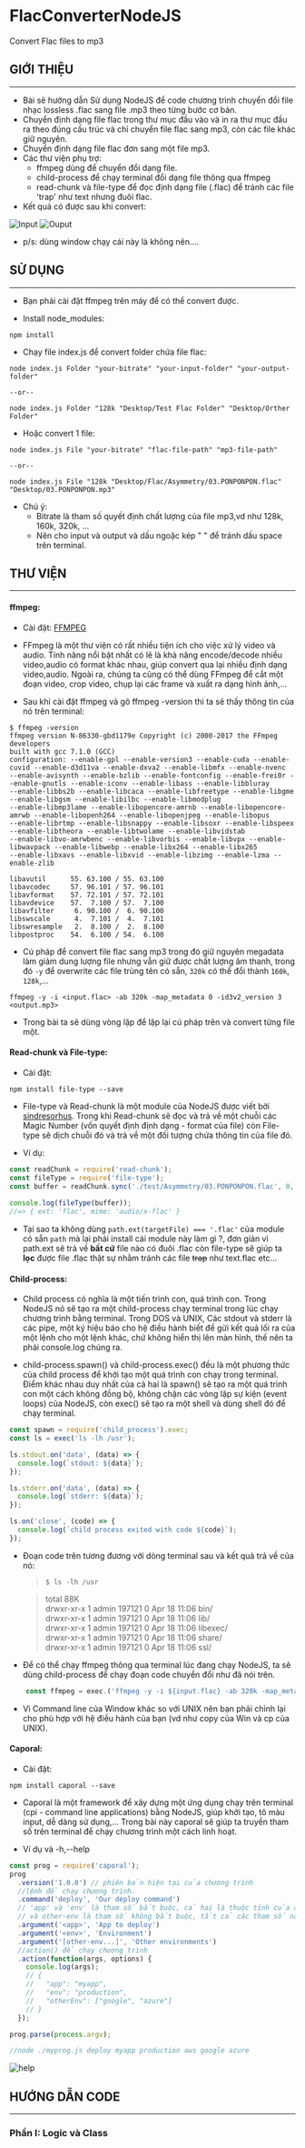 # FlacConverterNodeJS
Convert Flac files to mp3



##  GIỚI THIỆU
----------------------------------------------------------------

- Bài sẽ hướng dẫn Sử dụng NodeJS để code chương trình chuyển đổi file nhạc lossless .flac sang file .mp3 theo từng bước cơ bản.
- Chuyển định dạng file flac trong thư mục đầu vào và in ra thư mục đầu ra theo đúng cấu trúc và chỉ chuyển file flac sang mp3,
còn các file khác giữ nguyên.
- Chuyển định dạng file flac đơn sang một file mp3.
- Các thư viện phụ trợ:
    - ffmpeg dùng để chuyển đổi dạng file.
    - child-process để chạy terminal đổi dạng file thông qua ffmpeg
    - read-chunk và file-type để đọc định dạng file (.flac) để tránh các file 'trap' như text nhưng đuôi flac.
- Kết quả có được sau khi convert:

![Input](./images/intro_input.png)
![Ouput](./images/intro_ouput.png)

- p/s: dùng window chạy cái này là không nên....

## SỬ DỤNG
-------------
- Bạn phải cài đặt ffmpeg trên máy để có thể convert được.

- Install node_modules:
```
npm install 
``` 
- Chạy file index.js để convert folder chứa file flac:
```
node index.js Folder "your-bitrate" "your-input-folder" "your-output-folder"

--or--

node index.js Folder "128k "Desktop/Test Flac Folder" "Desktop/Orther Folder"
```
- Hoặc convert 1 file:
```
node index.js File "your-bitrate" "flac-file-path" "mp3-file-path"

--or--

node index.js File "128k "Desktop/Flac/Asymmetry/03.PONPONPON.flac" "Desktop/03.PONPONPON.mp3"
```

- Chú ý: 
	- Bitrate là tham số quyết định chất lượng của file mp3,vd như 128k, 160k, 320k, ...
	- Nên cho input và output và dấu ngoặc kép " " để tránh dấu space trên terminal.
## THƯ VIỆN
-------------
#### ffmpeg: 

- Cài đặt:   [FFMPEG](https://ffmpeg.org/)

- FFmpeg là một thư viện có rất nhiều tiện ích cho việc xử lý video và audio. Tính năng nổi bật nhất có lẽ là khả năng 
encode/decode nhiều video,audio có format khác nhau, giúp convert qua lại nhiều định dạng video,audio. Ngoài ra, chúng 
ta cũng có thể dùng FFmpeg để cắt một đoạn video, crop video, chụp lại các frame và xuất ra dạng hình ảnh,...

- Sau khi cài đặt ffmpeg và gõ ffmpeg -version thì ta sẽ thấy thông tin của nó trên terminal: 

```
$ ffmpeg -version
ffmpeg version N-86330-gbd1179e Copyright (c) 2000-2017 the FFmpeg developers
built with gcc 7.1.0 (GCC)
configuration: --enable-gpl --enable-version3 --enable-cuda --enable-cuvid --enable-d3d11va --enable-dxva2 --enable-libmfx --enable-nvenc 
--enable-avisynth --enable-bzlib --enable-fontconfig --enable-frei0r --enable-gnutls --enable-iconv --enable-libass --enable-libbluray 
--enable-libbs2b --enable-libcaca --enable-libfreetype --enable-libgme --enable-libgsm --enable-libilbc --enable-libmodplug 
--enable-libmp3lame --enable-libopencore-amrnb --enable-libopencore-amrwb --enable-libopenh264 --enable-libopenjpeg --enable-libopus 
--enable-librtmp --enable-libsnappy --enable-libsoxr --enable-libspeex --enable-libtheora --enable-libtwolame --enable-libvidstab 
--enable-libvo-amrwbenc --enable-libvorbis --enable-libvpx --enable-libwavpack --enable-libwebp --enable-libx264 --enable-libx265 
--enable-libxavs --enable-libxvid --enable-libzimg --enable-lzma --enable-zlib

libavutil      55. 63.100 / 55. 63.100
libavcodec     57. 96.101 / 57. 96.101
libavformat    57. 72.101 / 57. 72.101
libavdevice    57.  7.100 / 57.  7.100
libavfilter     6. 90.100 /  6. 90.100
libswscale      4.  7.101 /  4.  7.101
libswresample   2.  8.100 /  2.  8.100
libpostproc    54.  6.100 / 54.  6.100
```
- Cú pháp để convert file flac sang mp3 trong đó giữ nguyên megadata làm giảm dung lượng file nhưng vẫn giữ được chất lượng âm thanh,
trong đó ```-y``` để overwrite các file trùng tên có sẵn, ```320k``` có thể đổi thành ``160k``, ```128k```,...
```
ffmpeg -y -i <input.flac> -ab 320k -map_metadata 0 -id3v2_version 3 <output.mp3>
```
- Trong bài ta sẽ dùng vòng lặp để lặp lại cú pháp trên và convert từng file một.

#### Read-chunk và File-type:

- Cài đặt: 
```
npm install file-type --save
```

- File-type và Read-chunk là một module của NodeJS được viết bởi [sindresorhus](https://github.com/sindresorhus/file-type). Trong khi Read-chunk sẽ đọc và trả về một chuỗi các Magic Number (vốn quyết định định dạng - format của file) còn File-type sẽ dịch chuỗi đó và trả về một đối tượng chứa thông tin của file đó.

- Ví dụ:
```javascript
const readChunk = require('read-chunk');
const fileType = require('file-type');
const buffer = readChunk.sync('./test/Asymmetry/03.PONPONPON.flac', 0, 4100);
 
console.log(fileType(buffer));
//=> { ext: 'flac', mime: 'audio/x-flac' }
```
- Tại sao ta không dùng `path.ext(targetFile) === '.flac'` của module có sẵn `path` mà lại phải install cái module này làm gì ?, đơn giản vì path.ext sẽ trả về **bất cứ** file nào có đuôi .flac còn file-type sẽ giúp ta **lọc** được file .flac thật sự nhằm tránh các file ~~trap~~ như text.flac etc...

#### Child-process:

- Child process có nghĩa là một tiến trình con, quá trình con. Trong NodeJS nó sẽ tạo ra một child-process chạy terminal trong lúc chạy chương trình bằng terminal. Trong DOS và UNIX, Các stdout và stderr là các pipe, một ký hiệu báo cho hệ điều hành biết để gửi kết quả lối ra của một lệnh cho một lệnh khác, chứ không hiển thị lên màn hình, thế nên ta phải console.log chúng ra.

- child-process.spawn() và child-process.exec() đều là một phương thức của child process để khởi tạo một quá trình con chạy trong terminal. Điểm khác nhau duy nhất của cả hai là spawn() sẽ tạo ra một quá trình con một cách không đồng bộ, không chặn các vòng lặp sự kiện (event loops) của NodeJS, còn exec() sẽ tạo ra một shell và dùng shell đó để chạy terminal. 

```javascript
const spawn = require('child_process').exec;
const ls = exec('ls -lh /usr');

ls.stdout.on('data', (data) => {
  console.log(`stdout: ${data}`);
});

ls.stderr.on('data', (data) => {
  console.log(`stderr: ${data}`);
});

ls.on('close', (code) => {
  console.log(`child process exited with code ${code}`);
});

```

- Đoạn code trên tương đương với dòng terminal sau và kết quả trả về của nó:  
    >`$ ls -lh /usr`  

    >   total 88K  
        drwxr-xr-x 1 admin 197121 0 Apr 18 11:06 bin/  
        drwxr-xr-x 1 admin 197121 0 Apr 18 11:06 lib/  
        drwxr-xr-x 1 admin 197121 0 Apr 18 11:06 libexec/  
        drwxr-xr-x 1 admin 197121 0 Apr 18 11:06 share/  
        drwxr-xr-x 1 admin 197121 0 Apr 18 11:06 ssl/  

- Để có thể chạy ffmpeg thông qua terminal lúc đang chạy NodeJS, ta sẽ dùng child-process để chạy đoạn code chuyển đổi như đã nói trên.

```javascript
    const ffmpeg = exec.('ffmpeg -y -i ${input.flac} -ab 320k -map_metadata 0 -id3v2_version 3 ${output.mp3}')
```

- Vì Command line của Window khác so với UNIX nên bạn phải chỉnh lại cho phù hợp với hệ điều hành của bạn (vd như copy của Win và cp của UNIX).

#### Caporal:

- Cài đặt: 
```
npm install caporal --save
```
- Caporal là một framework để xây dựng một ứng dụng chạy trên terminal (cpi - command line applications) bằng NodeJS, giúp khởi tạo, tô màu input, dễ dàng sử dụng,... Trong bài này caporal sẽ giúp ta truyền tham số trên terminal để chạy chương trình một cách linh hoạt.

- Ví dụ và -h,--help
```javascript
const prog = require('caporal');
prog
  .version('1.0.0') // phiên bản hiện tại của chương trình
  //lệnh để chạy chương trình.
  .command('deploy', 'Our deploy command')
  // 'app' và 'env' là tham số bắt buộc, cả hai là thuộc tính của arguments
  // và other-env là tham số không bắt buộc, tất cả các tham số này là 1 thuộc tính.
  .argument('<app>', 'App to deploy')
  .argument('<env>', 'Environment')
  .argument('[other-env...]', 'Other environments') 
  //action() để chạy chương trình
  .action(function(args, options) {
    console.log(args);
    // {
    //   "app": "myapp", 
    //   "env": "production",
    //   "otherEnv": ["google", "azure"]
    // }
  });

prog.parse(process.argv);

//node ./myprog.js deploy myapp production aws google azure
```
![help](./images/caporal_help.png)

## HƯỚNG DẪN CODE
-----------------
### Phần I: Logic và Class


